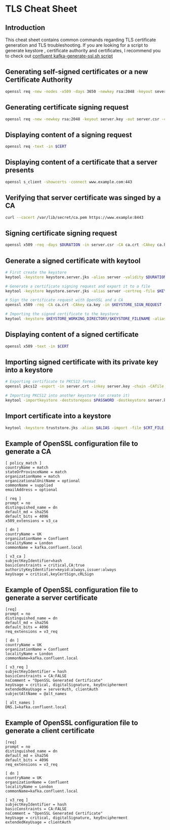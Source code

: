 # TLS Cheat Sheet

## Introduction 

This cheat sheet contains common commands regarding TLS certificate generation and TLS troubleshooting. If you are looking for a script to generate keystore , certificate authority and certificates, I recommend you to check out [confluent kafka-generate-ssl.sh script](https://github.com/confluentinc/confluent-platform-security-tools/blob/master/kafka-generate-ssl.sh)

##  Generating self-signed certificates or a new Certificate Authority

```bash
openssl req -new -nodes -x509 -days 3650 -newkey rsa:2048 -keyout sever.key -out certs/server.crt -config $CONFIG_PATH
```


##  Generating certificate signing request

```bash
openssl req -new -newkey rsa:2048 -keyout server.key -out server.csr -config $CONFIG_PATH -nodes
```

## Displaying content of a signing request

```bash
openssl req -text -in $CERT
```

## Displaying content of a certificate that a server presents

```bash
openssl s_client -showcerts -connect www.example.com:443
```

## Verifying that server certificate was singed by a CA

```bash
curl --cacert /var/lib/secret/ca.pem https://www.example:8443
```

## Signing certificate signing request

```bash
openssl x509 -req -days $DURATION -in server.csr -CA ca.crt -CAkey ca.key -CAcreateserial -out server.crt -extfile $CONFIG_PATH
```

## Generate a signed certificate with keytool

```bash
# First create the keystore 
keytool -keystore keystore.server.jks -alias server -validity $DURATION -genkey -keyalg RSA

# Generate a certificate signing request and export it to a file
keytool -keystore keystore.server.jks -alias server -certreq -file $KEYSTORE_SIGN_REQUEST

# Sign the certificate request with OpenSSL and a CA
openssl x509 -req -CA ca.crt -CAkey ca.key -in $KEYSTORE_SIGN_REQUEST -out $KEYSTORE_SIGNED_CERT -days $VALIDITY_IN_DAYS -CAcreateserial

# Importing the signed certificate to the keystore
keytool -keystore $KEYSTORE_WORKING_DIRECTORY/$KEYSTORE_FILENAME -alias localhost -import -file $KEYSTORE_SIGNED_CERT
```

## Displaying content of a signed certificate

```bash
openssl x509 -text -in $CERT
```

## Importing signed certificate with its private key into a keystore

```bash
# Exporting certificate to PKCS12 format
openssl pkcs12 -export -in server.crt -inkey server.key -chain -CAfile ca.pem -name "kafka.confluent.local" -out server.p12 -password pass:$PASSWORD

# Importing PKCS12 into another keystore (or create it)
keytool -importkeystore -deststorepass $PASSWORD -destkeystore server.keystore.jks  -srckeystore server.p12 -deststoretype PKCS12  -srcstoretype PKCS12 -noprompt -srcstorepass $PASSWORD
```

## Import certificate into a keystore

```bash
keytool -keystore truststore.jks -alias $ALIAS -import -file $CRT_FILE -storepass $PASSWORD  -noprompt -storetype PKCS12 
```


## Example of OpenSSL configuration file to generate a CA

```
[ policy_match ]
countryName = match
stateOrProvinceName = match
organizationName = match
organizationalUnitName = optional
commonName = supplied
emailAddress = optional

[ req ]
prompt = no
distinguished_name = dn
default_md = sha256
default_bits = 4096
x509_extensions = v3_ca

[ dn ]
countryName = UK
organizationName = Confluent
localityName = London
commonName = kafka.confluent.local

[ v3_ca ]
subjectKeyIdentifier=hash
basicConstraints = critical,CA:true
authorityKeyIdentifier=keyid:always,issuer:always
keyUsage = critical,keyCertSign,cRLSign
```

## Example of OpenSSL configuration file to generate a server certificate

```
[req]
prompt = no
distinguished_name = dn
default_md = sha256
default_bits = 4096
req_extensions = v3_req

[ dn ]
countryName = UK
organizationName = Confluent
localityName = London
commonName=kafka.confluent.local

[ v3_req ]
subjectKeyIdentifier = hash
basicConstraints = CA:FALSE
nsComment = "OpenSSL Generated Certificate"
keyUsage = critical, digitalSignature, keyEncipherment
extendedKeyUsage = serverAuth, clientAuth
subjectAltName = @alt_names

[ alt_names ]
DNS.1=kafka.confluent.local
```

## Example of OpenSSL configuration file to generate a client certificate

```
[req]
prompt = no
distinguished_name = dn
default_md = sha256
default_bits = 4096
req_extensions = v3_req

[ dn ]
countryName = UK
organizationName = Confluent
localityName = London
commonName=kafka.confluent.local

[ v3_req ]
subjectKeyIdentifier = hash
basicConstraints = CA:FALSE
nsComment = "OpenSSL Generated Certificate"
keyUsage = critical, digitalSignature, keyEncipherment
extendedKeyUsage = clientAuth
```
